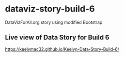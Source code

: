 # dataviz-story-build-6
DataVizForAll.org story using modified Bootstrap

## Live view of Data Story for Build 6
https://keelymac32.github.io/Keelyn-Data-Story-Build-6/

